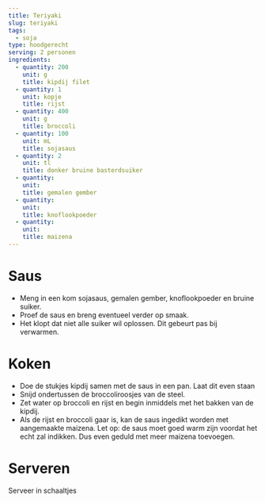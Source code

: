 ```yaml
---
title: Teriyaki
slug: teriyaki
tags: 
  - soja
type: hoodgerecht
serving: 2 personen
ingredients:
  - quantity: 200
    unit: g
    title: kipdij filet
  - quantity: 1
    unit: kopje
    title: rijst
  - quantity: 400
    unit: g
    title: broccoli
  - quantity: 100
    unit: mL
    title: sojasaus
  - quantity: 2
    unit: tl
    title: donker bruine basterdsuiker
  - quantity: 
    unit: 
    title: gemalen gember
  - quantity: 
    unit: 
    title: knoflookpoeder
  - quantity: 
    unit: 
    title: maizena
---
```


# Saus

- Meng in een kom sojasaus, gemalen gember, knoflookpoeder en bruine suiker.
- Proef de saus en breng eventueel verder op smaak.
- Het klopt dat niet alle suiker wil oplossen. Dit gebeurt pas bij verwarmen.


# Koken

- Doe de stukjes kipdij samen met de saus in een pan. Laat dit even staan
- Snijd ondertussen de broccoliroosjes van de steel.
- Zet water op broccoli en rijst en begin inmiddels met het bakken van de kipdij. 
- Als de rijst en broccoli gaar is, kan de saus ingedikt worden met aangemaakte maizena. Let op: de saus moet goed warm zijn voordat het echt zal indikken. Dus even geduld met meer maizena toevoegen.



# Serveren

Serveer in schaaltjes
